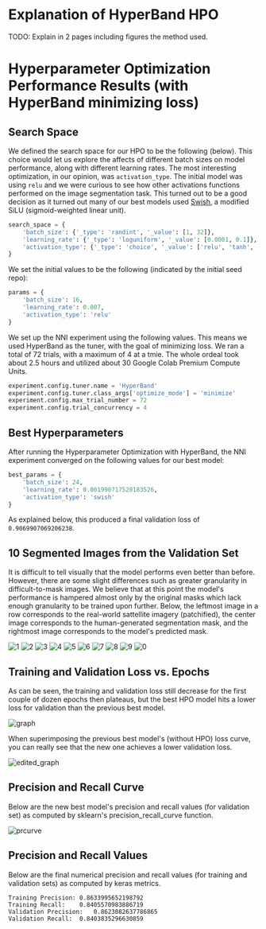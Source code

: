 # Explanation of HyperBand HPO

TODO: Explain in 2 pages including figures the method used.

# Hyperparameter Optimization Performance Results (with HyperBand minimizing loss)

## Search Space

We defined the search space for our HPO to be the following (below). This choice would let us explore the affects of different batch sizes on model performance, along with different learning rates. The most interesting optimization, in our opinion, was `activation_type`. The initial model was using `relu` and we were curious to see how other activations functions performed on the image segmentation task. This turned out to be a good decision as it turned out many of our best models used [Swish](https://en.wikipedia.org/wiki/Swish_function), a modified SiLU (sigmoid-weighted linear unit).

```python
search_space = {
    'batch_size': {'_type': 'randint', '_value': [1, 32]},
    'learning_rate': {'_type': 'loguniform', '_value': [0.0001, 0.1]},
    'activation_type': {'_type': 'choice', '_value': ['relu', 'tanh', 'swish', None]}
}
```

We set the initial values to be the following (indicated by the initial seed repo):

```python
params = {
    'batch_size': 16,
    'learning_rate': 0.007,
    'activation_type': 'relu'
}
```

We set up the NNI experiment using the following values. This means we used HyperBand as the tuner, with the goal of minimizing loss. We ran a total of 72 trials, with a maximum of 4 at a tmie. The whole ordeal took about 2.5 hours and utilized about 30 Google Colab Premium Compute Units.

```python
experiment.config.tuner.name = 'HyperBand'
experiment.config.tuner.class_args['optimize_mode'] = 'minimize'
experiment.config.max_trial_number = 72
experiment.config.trial_concurrency = 4
```

## Best Hyperparameters

After running the Hyperparameter Optimization with HyperBand, the NNI experiment converged on the following values for our best model:

```python
best_params = {
    'batch_size': 24,
    'learning_rate': 0.001990717520183526,
    'activation_type': 'swish'
}
```

As explained below, this produced a final validation loss of `0.9069907069206238`.

## 10 Segmented Images from the Validation Set

It is difficult to tell visually that the model performs even better than before. However, there are some slight differences such as greater granularity in difficult-to-mask images. We believe that at this point the model's performance is hampered almost only by the original masks which lack enough granularity to be trained upon further. Below, the leftmost image in a row corresponds to the real-world sattellite imagery (patchified), the center image corresponds to the human-generated segmentation mask, and the rightmost image corresponds to the model's predicted mask.

![1](https://github.com/brendan123/Semantic-Segmentation/blob/milestone-3/docs/images/1.png)
![2](https://github.com/brendan123/Semantic-Segmentation/blob/milestone-3/docs/images/2.png)
![3](https://github.com/brendan123/Semantic-Segmentation/blob/milestone-3/docs/images/3.png)
![4](https://github.com/brendan123/Semantic-Segmentation/blob/milestone-3/docs/images/4.png)
![5](https://github.com/brendan123/Semantic-Segmentation/blob/milestone-3/docs/images/5.png)
![6](https://github.com/brendan123/Semantic-Segmentation/blob/milestone-3/docs/images/6.png)
![7](https://github.com/brendan123/Semantic-Segmentation/blob/milestone-3/docs/images/7.png)
![8](https://github.com/brendan123/Semantic-Segmentation/blob/milestone-3/docs/images/8.png)
![9](https://github.com/brendan123/Semantic-Segmentation/blob/milestone-3/docs/images/9.png)
![0](https://github.com/brendan123/Semantic-Segmentation/blob/milestone-3/docs/images/0.png)

## Training and Validation Loss vs. Epochs

As can be seen, the training and validation loss still decrease for the first couple of dozen epochs then plateaus, but the best HPO model hits a lower loss for validation than the previous best model.

![graph](https://github.com/brendan123/Semantic-Segmentation/blob/milestone-3/docs/images/loss.png)

When superimposing the previous best model's (without HPO) loss curve, you can really see that the new one achieves a lower validation loss.

![edited_graph](https://github.com/brendan123/Semantic-Segmentation/blob/milestone-3/docs/images/loss_edit.png)

## Precision and Recall Curve

Below are the new best model's precision and recall values (for validation set) as computed by sklearn's precision_recall_curve function.

![prcurve](https://github.com/brendan123/Semantic-Segmentation/blob/milestone-3/docs/images/pr.png)

## Precision and Recall Values

Below are the final numerical precision and recall values (for training and validation sets) as computed by keras metrics.

```
Training Precision:	0.8633995652198792
Training Recall:	0.8405570983886719
Validation Precision:	0.8623082637786865
Validation Recall:	0.8403835296630859
```
